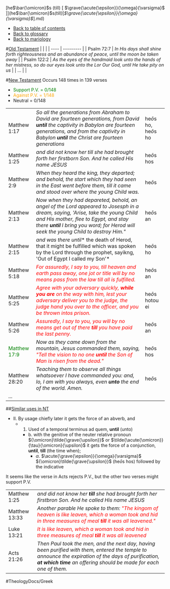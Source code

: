 [<Greek>he</Greek>$\bar{\omicron}$<Greek>s</Greek> (till) [ $\grave{\acute{\epsilon}}{\omega}{\varsigma}$ ]](<Greek>he</Greek>$\bar{\omicron}$<Greek>s</Greek>_(till)_[_$\grave{\acute{\epsilon}}{\omega}{\varsigma}$_].md)
- [Back to table of contents](../README.md)
- [Back to glossary](../Glossary.md)
- [Back to mariology](../Mariology.md)

#[Old Testament](Old_Testament.md)
|      |           |
| ---- | --------- |
| Psalm 72:7 | *In His days shall shine forth righteousness and an abundance of peace, until the moon be taken away* | 
| Psalm 122:2 | *As the eyes of the handmaid look unto the hands of her mistress, so do our eyes look unto the Lor Our God, until He take pity on us* | 
| ... |  | 


#[New Testament](New_Testament.md)
Occurs 148 times in 139 verses
- <g>Support P.V. = 0/148</g>
- <o>Against P.V. = 1/148</o>
- Neutral = 0/148

|      |           |   |
| ---- | --------- | - |
| Matthew 1:17 | *So all the generations from Abraham to David are fourteen generations, from David **until** the captivity in Babylon are fourteen generations, and from the captivity in Babylon **until** the Christ are fourteen generations* | <Greek>he</Greek>$\bar{o}$<Greek>s</Greek> ho, <Greek>he</Greek>$\bar{o}$<Greek>s</Greek> ho |
| Matthew 1:25 | *and did not know her *till* she had brought forth her firstborn Son.  And he called His name JESUS* | <Greek>he</Greek>$\bar{o}$<Greek>s</Greek> hos |
| Matthew 2:9 | *When they heard the king, they departed; and behold, the start which they had seen in the East went before them, *till* it came and stood over where the young Child was.* | <Greek>he</Greek>$\bar{o}$<Greek>s</Greek> |
| Matthew 2:13 |*Now when they had depareted, behold, an angel of the Lord appeared to Josesph in a dream, saying, 'Arise, take the young Child and His mother, flee to Egypt, and stay there **until** I bring you word; for Herod will seek the young Child to destroy Him."* | <Greek>he</Greek>$\bar{o}$<Greek>s</Greek> an |
| Matthew 2:15 | *and was there until** the death of Herod, that it might be fulfilled which was spoken by the Lord through the prophet, sayikng, 'Out of Egypt I called my Son'* | <Greek>he</Greek>$\bar{o}$<Greek>s</Greek> ho |
| Matthew 5:18 | *<Jesus>For assuredly, I say to you, *till* heaven and earth pass away, one jot or title will by no means pass from the law *till* all is fulfilled.</Jesus>* | <Greek>he</Greek>$\bar{o}$<Greek>s</Greek> an |
| Matthew 5:25 | *<Jesus>Agree with your adversary quickly, **while you are** on the way with him, lest your adversary deliver you to the judge, the judge hand you over to the officer, and you be thrown intos prison.</Jesus>* | <Greek>he</Greek>$\bar{o}$<Greek>s</Greek> hotou ei |
| Matthew 5:26 | *<Jesus>Assuredly, I say to you, you will by no means get out of there **till** you have paid the last penny.</Jesus>* | <Greek>he</Greek>$\bar{o}$<Greek>s</Greek> an |
| <g>Matthew 17:9</g> | *Now as they came down from the mountain, Jesus commanded them, saying, <Jesus>"Tell the vision to no one **until** the Son of Man is risen from the dead."</Jesus>* | <Greek>he</Greek>$\bar{o}$<Greek>s</Greek> hos |
| Matthew 28:20 | *Teaching them to observe all things whatsoever I have commanded you: and, lo, I am with you always, even **unto** the end of the world. Amen.* | <Greek>he</Greek>$\bar{o}$<Greek>s</Greek> |
| ... |  | 


##[Similar uses in NT](Similar_uses_in_NT.md)
- II. By usage chiefly later it gets the force of an abverb, and 
    - 1. Used of a temporal terminus ad quem, **until** (unto)
        - b. with the genitive of the neuter relative pronoun ${\omicron}\tilde{\grave{\upsilon}}$ or $\tilde{\acute{\omicron}}{\tau}{\omicron}{\upsilon}$ it gets the force of a conjunction, **until**, **till** (the time when);
            - ${\alpha}$. $\acute{\grave{\epsilon}}{\omega}{\varsigma}$  ${\omicron}\tilde{\grave{\upsilon}}$  (<Greek>he</Greek>$\bar{o}$<Greek>s</Greek> hos) followed by the indicative 

It seems like the verse in Acts rejects P.V., but the other two verses might support P.V.

|      |           | 
| ---- | --------- | 
| Matthew 1:25 | *and did not know her **till** she had brought forth her firstbron Son. And he called His name JESUS* |
| Matthew 13:33 | *Another parable He spoke to them: <Jesus>"The kingom of heaven is like leaven, which a woman took and hid in three measures of meal **till** it was all leavened."</Jesus>* |
| Luke 13:21 | *<Jesus>It is like leaven, which a woman took and hid in three measures of meal **till** it was all leavened</Jesus>* |
| Acts 21:26 | *Then Paul took the men, and the next day, having been purified with them, entered the temple to announce the expiration of the days of purification, **at which time** an offering should be made for each one of them.* |

<style>
    Jesus { color: Red }
    Greek { margin:0; padding:0; letter-spacing:0px; }
    /* redbold { color: Red; font-weight: bold } */
    o { color: orange }
    g { color: green }
</style>

<!-- 
writing greek letters
$\beta$
$\`{o}$
 -->

#TheologyDocs/Greek